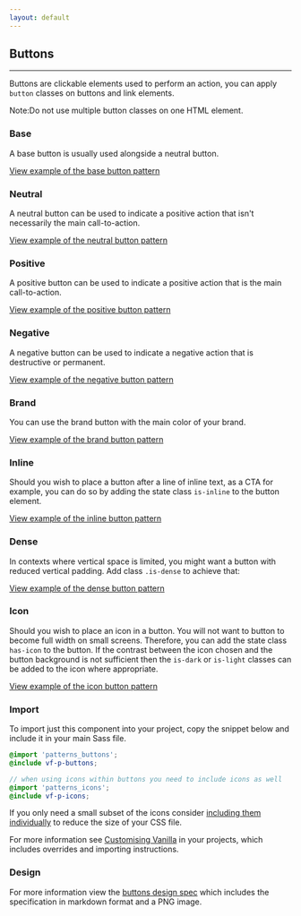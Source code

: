 ```yaml
---
layout: default
---
```


## Buttons

<hr>

Buttons are clickable elements used to perform an action, you can apply `button` classes on buttons and link elements.

<div class="p-notification--information">
  <p class="p-notification__response">
    <span class="p-notification__status">Note:</span>Do not use multiple button classes on one HTML element.
  </p>
</div>

### Base

A base button is usually used alongside a neutral button.

<a href="/examples/patterns/buttons/base/" class="js-example">
View example of the base button pattern
</a>

### Neutral

A neutral button can be used to indicate a positive action that isn't necessarily the main call-to-action.

<a href="/examples/patterns/buttons/neutral/" class="js-example">
View example of the neutral button pattern
</a>

### Positive

A positive button can be used to indicate a positive action that is the main call-to-action.

<a href="/examples/patterns/buttons/positive/" class="js-example">
View example of the positive button pattern
</a>

### Negative

A negative button can be used to indicate a negative action that is destructive or permanent.

<a href="/examples/patterns/buttons/negative/" class="js-example">
View example of the negative button pattern
</a>

### Brand

You can use the brand button with the main color of your brand.

<a href="/examples/patterns/buttons/brand/" class="js-example">
View example of the brand button pattern
</a>

### Inline

Should you wish to place a button after a line of inline text, as a CTA for example, you can do so by adding the state class `is-inline` to the button element.

<a href="/examples/patterns/buttons/inline/" class="js-example">
View example of the inline button pattern
</a>

### Dense

In contexts where vertical space is limited, you might want a button with reduced vertical padding. Add class `.is-dense` to achieve that:

<a href="/examples/patterns/buttons/dense/" class="js-example">
View example of the dense button pattern
</a>

### Icon

Should you wish to place an icon in a button. You will not want to button to become full width on small screens. Therefore, you can add the state class `has-icon` to the button. If the contrast between the icon chosen and the button background is not sufficient then the `is-dark` or `is-light` classes can be added to the icon where appropriate.

<a href="/examples/patterns/buttons/icon/" class="js-example">
View example of the icon button pattern
</a>

### Import

To import just this component into your project, copy the snippet below and include it in your main Sass file.

```scss
@import 'patterns_buttons';
@include vf-p-buttons;

// when using icons within buttons you need to include icons as well
@import 'patterns_icons';
@include vf-p-icons;
```

If you only need a small subset of the icons consider [including them individually](/patterns/icons/#import) to reduce the size of your CSS file.

For more information see [Customising Vanilla](/customising-vanilla/) in your projects, which includes overrides and importing instructions.

### Design

For more information view the [buttons design spec](https://github.com/ubuntudesign/vanilla-design/tree/master/Buttons) which includes the specification in markdown format and a PNG image.
